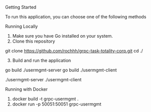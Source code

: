 Getting Started

To run this application, you can choose one of the following methods

Running Locally

1. Make sure you have Go installed on your system.
2. Clone this repository

git clone https://github.com/rochhh/grpc-task-totality-corp.git
cd ./


3. Build and run the application 

go build ./usermgmt-server 
go build ./usermgmt-client

./usermgmt-server
./usermgmt-client 


Running with Docker

1. docker build -t grpc-usermgmt .
2. docker run -p 50051:50051 grpc-usermgmt

